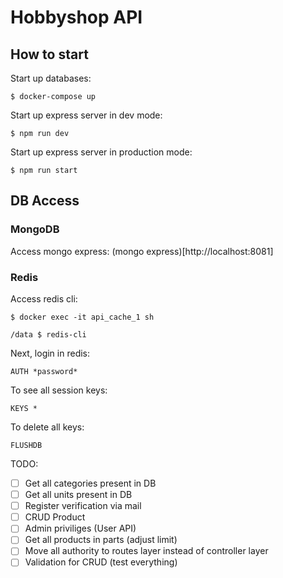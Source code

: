 # Hobbyshop API

## How to start
Start up databases:
```console
$ docker-compose up
```

Start up express server in dev mode:
```console
$ npm run dev
```
Start up express server in production mode:
```console
$ npm run start
```

## DB Access
### MongoDB

Access mongo express: (mongo express)[http://localhost:8081] 

### Redis
Access redis cli:
```console
$ docker exec -it api_cache_1 sh

/data $ redis-cli
```

Next, login in redis:
```console
AUTH *password*
```

To see all session keys:
```console
KEYS *
```

To delete all keys:
```console
FLUSHDB
```

TODO:
- [ ] Get all categories present in DB
- [ ] Get all units present in DB
- [ ] Register verification via mail
- [ ] CRUD Product
- [ ] Admin priviliges (User API)
- [ ] Get all products in parts (adjust limit)
- [ ] Move all authority to routes layer instead of controller layer
- [ ] Validation for CRUD (test everything)
